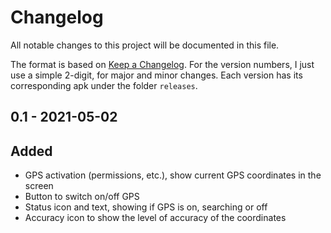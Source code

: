 # Changelog

All notable changes to this project will be documented in this file.

The format is based on [Keep a Changelog](https://keepachangelog.com/en/1.0.0/). For the version numbers, I just use a simple 2-digit, for major and minor changes. Each version has its corresponding apk under the folder `releases`.


## 0.1 - 2021-05-02

## Added
- GPS activation (permissions, etc.), show current GPS coordinates in the screen
- Button to switch on/off GPS
- Status icon and text, showing if GPS is on, searching or off
- Accuracy icon to show the level of accuracy of the coordinates

